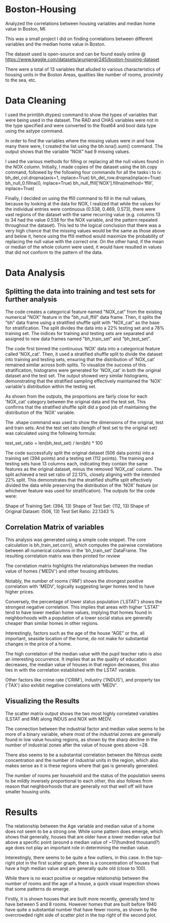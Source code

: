 # Boston-Housing
Analyzed the correlations between housing variables and median home value in Boston, MI.

This was a small project I did on finding correlations between different variables and the median home value in Boston. 

The dataset used is open-source and can be found easily online @ https://www.kaggle.com/datasets/arunjangir245/boston-housing-dataset

There were a total of 13 variables that alluded to various characteristics of housing units in the Boston Areas, qualities like number of rooms, proximity to the sea, etc.

# Data Cleaning
I used the print(bh.dtypes) command to show the types of variables that were being used in the dataset. The RAD and CHAS variables were not in the type specified and were converted to the float64 and bool data type using the astype command.

In order to find the variables where the missing values were in and how many there were, I created the list using the bh.isna().sum() command. The output shows that the variable “NOX” had 9 missing values.

I used the various methods for filling or replacing all the null values found in the NOX column. Initially, I made copies of the dataset using the bh.copy command, followed by the following four commands for all the tasks i to iv.
bh_del_col.dropna(axis=1, inplace=True)
bh_del_row.dropna(inplace=True)
bh_null_0.fillna(0, inplace=True)
bh_null_ffill['NOX'].fillna(method='ffill', inplace=True)

Finally, I decided on using the ffill command to fill in the null values, because by looking at the data for NOX, I realized that while the values for the individual entries were continuous (0.538, 0.469, 0.573), there were vast regions of the dataset with the same recurring value (e.g. columns 13 to 34 had the value 0.538 for the NOX variable, and the pattern repeated throughout the dataset). This led to the logical conclusion that there was a very high chance that the missing values would be the same as those above and below it, hence using the ffill method would maximize the probability
of
replacing the null value with the correct one. On the other hand, if the mean or median of the whole column were used, it would have resulted in values that did not conform to the pattern of the data.


# Data Analysis
## Splitting the data into training and test sets for further analysis
The code creates a categorical feature named "NOX_cat" from the existing numerical "NOX" feature in the "bh_null_ffill" data frame. Then, it splits the "bh" data frame using a stratified shuffle split with "NOX_cat" as the base for stratification. The split divides the data into a 22% testing set and a 78% training set. The indices for training and testing sets are separated and assigned to new data frames named "bh_train_set" and "bh_test_set".

The code first binned the continuous 'NOX' data into a categorical feature called 'NOX_cat'. Then, it used a stratified shuffle split to divide the dataset into training and testing sets, ensuring that the distribution of 'NOX_cat' remained similar across both splits. To visualize the success of this stratification, histograms were generated for 'NOX_cat' in both the original dataset and the test set. The output showed very similar histograms, demonstrating that the stratified sampling effectively maintained the 'NOX' variable's distribution within the testing set.

As shown from the outputs, the proportions are fairly close for each 'NOX_cat' category between the original data and the test set. This confirms that the stratified shuffle split did a good job of maintaining the distribution of the 'NOX' variable.

The .shape command was used to show the dimensions of the original, test and train sets. And the test set ratio (length of test set to the original set) was calculated using the following formula:

test_set_ratio = len(bh_test_set) / len(bh) * 100

The code successfully split the original dataset (506 data points) into a training set (394 points) and a testing set (112 points). The training and testing sets have 13 columns each, indicating they contain the same features as the original dataset, minus the removed 'NOX_cat' column. The split achieved a test set ratio of 22.13%, closely aligning with the intended 22% split. This demonstrates that the stratified shuffle split effectively divided the data while preserving the distribution of the 'NOX' feature (or whichever feature was used for stratification). The outputs for the code were:

Shape of Training Set: (394, 13)
Shape of Test Set: (112, 13)
Shape of Original Dataset: (506, 13)
Test Set Ratio: 22.1343 %


## Correlation Matrix of variables
This analysis was generated using a simple code snippet. The core calculation is bh_train_set.corr(), which computes the pairwise correlations between all numerical columns in the 'bh_train_set' DataFrame. The resulting correlation matrix was then printed for review

The correlation matrix highlights the relationships between the median value of homes ('MEDV') and other housing attributes.

Notably, the number of rooms ('RM') shows the strongest positive correlation with 'MEDV', logically suggesting larger homes tend to have higher prices.

Conversely, the percentage of lower status population ('LSTAT') shows the strongest negative correlation. This implies that areas with higher 'LSTAT' tend to have lower median home values, implying that homes found in neighborhoods with a population of a lower social status are generally cheaper than similar homes in other regions.

Interestingly, factors such as the age of the house “AGE” or the, all important, seaside location of the home, do not make for substantial changes in the price of a home.

The high correlation of the median value with the pupil teacher ratio is also an interesting occurrence. It implies that as the quality of education decreases, the median value of houses in that region decreases, this also ties in with the correlation established with the LSTAT variable.

Other factors like crime rate ('CRIM'), industry ('INDUS'), and property tax ('TAX') also exhibit negative correlations with 'MEDV'.

## Visualizing the Results
The scatter matrix output shows the two most highly correlated variables (LSTAT and RM) along INDUS and NOX with MEDV.

The connection between the industrial factor and median value seems to be more of a binary variable, where most of the industrial zones are generally found in low value housing regions, as shown by the sharp decline in the number of industrial zones after the value of house goes above ~28.

There also seems to be a substantial correlation between the Nitrous oxide concentration and the number of industrial units in the region, which also makes sense as it is these regions where that gas is generally generated. 

The number of rooms per household and the status of the population seems to be mildly inversely proportional to each other, this also follows from reason that neighborhoods that are generally not that well off will have smaller housing units.

# Results
The relationship between the Age variable and median value of a home does not seem to be a strong one. While some pattern does emerge, which shows that generally, houses that are older have a lower median value but above a specific point (around a median value of ~17(hundred thousand?) age does not play an important role in determining the median value.

Interestingly, there seems to be quite a few outliers, in this case. In the top-right plot in the first scatter graph, there is a concentration of houses that have a high median value and are generally quite old (close to 100).

While there is no exact positive or negative relationship between the number of rooms and the age of a house, a quick visual inspection shows that some patterns do emerge.

Firstly, it is shown houses that are built more recently, generally tend to have between 5 and 8 rooms. However homes that are built before 1940 have quite a substantial number that have fewer rooms, as shown by the overcrowded right side of scatter plot in the top right of the second plot.


